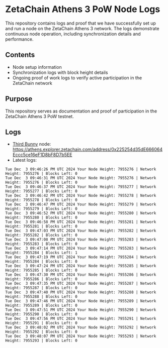# ZetaChain Athens 3 PoW Node Logs
This repository contains logs and proof that we have successfully set up and run a node on the ZetaChain Athens 3 network. The logs demonstrate continuous node operation, including synchronization details and performance.

## Contents
- Node setup information
- Synchronization logs with block height details
- Ongoing proof of work logs to verify active participation in the ZetaChain network

## Purpose
This repository serves as documentation and proof of participation in the ZetaChain Athens 3 PoW testnet.

## Logs

- [Third Bunny](https://thirdbunny.xyz/) node: https://athens.explorer.zetachain.com/address/0x225254d35dE666064Eccc5ce16eF1D8bF8D7b5EE
- Latest logs:
```
Tue Dec  3 09:46:26 PM UTC 2024 Your Node Height: 7955276 | Network Height: 7955276 | Blocks Left: 0
Tue Dec  3 09:46:31 PM UTC 2024 Your Node Height: 7955276 | Network Height: 7955276 | Blocks Left: 0
Tue Dec  3 09:46:37 PM UTC 2024 Your Node Height: 7955277 | Network Height: 7955277 | Blocks Left: 0
Tue Dec  3 09:46:42 PM UTC 2024 Your Node Height: 7955278 | Network Height: 7955278 | Blocks Left: 0
Tue Dec  3 09:46:47 PM UTC 2024 Your Node Height: 7955279 | Network Height: 7955279 | Blocks Left: 0
Tue Dec  3 09:46:52 PM UTC 2024 Your Node Height: 7955280 | Network Height: 7955280 | Blocks Left: 0
Tue Dec  3 09:46:58 PM UTC 2024 Your Node Height: 7955281 | Network Height: 7955281 | Blocks Left: 0
Tue Dec  3 09:47:03 PM UTC 2024 Your Node Height: 7955282 | Network Height: 7955282 | Blocks Left: 0
Tue Dec  3 09:47:08 PM UTC 2024 Your Node Height: 7955283 | Network Height: 7955283 | Blocks Left: 0
Tue Dec  3 09:47:14 PM UTC 2024 Your Node Height: 7955283 | Network Height: 7955284 | Blocks Left: 1
Tue Dec  3 09:47:19 PM UTC 2024 Your Node Height: 7955284 | Network Height: 7955284 | Blocks Left: 0
Tue Dec  3 09:47:24 PM UTC 2024 Your Node Height: 7955285 | Network Height: 7955285 | Blocks Left: 0
Tue Dec  3 09:47:30 PM UTC 2024 Your Node Height: 7955286 | Network Height: 7955286 | Blocks Left: 0
Tue Dec  3 09:47:35 PM UTC 2024 Your Node Height: 7955287 | Network Height: 7955287 | Blocks Left: 0
Tue Dec  3 09:47:40 PM UTC 2024 Your Node Height: 7955288 | Network Height: 7955288 | Blocks Left: 0
Tue Dec  3 09:47:46 PM UTC 2024 Your Node Height: 7955289 | Network Height: 7955289 | Blocks Left: 0
Tue Dec  3 09:47:51 PM UTC 2024 Your Node Height: 7955290 | Network Height: 7955290 | Blocks Left: 0
Tue Dec  3 09:47:56 PM UTC 2024 Your Node Height: 7955291 | Network Height: 7955291 | Blocks Left: 0
Tue Dec  3 09:48:02 PM UTC 2024 Your Node Height: 7955292 | Network Height: 7955292 | Blocks Left: 0
Tue Dec  3 09:48:07 PM UTC 2024 Your Node Height: 7955293 | Network Height: 7955293 | Blocks Left: 0
```
